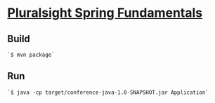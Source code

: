 # [Pluralsight Spring Fundamentals](https://app.pluralsight.com/library/courses/spring-framework-spring-fundamentals/table-of-contents)

## Build

    `$ mvn package`

## Run

    `$ java -cp target/conference-java-1.0-SNAPSHOT.jar Application`
